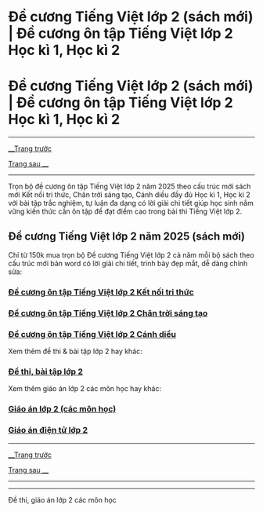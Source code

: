 # Đề cương Tiếng Việt lớp 2 (sách mới) | Đề cương ôn tập Tiếng Việt lớp 2 Học kì 1, Học kì 2

# Đề cương Tiếng Việt lớp 2 (sách mới) | Đề cương ôn tập Tiếng Việt lớp 2 Học kì 1, Học kì 2

* * *

[__Trang trước](https://vietjack.com/de-kiem-tra-lop-2/index.jsp)

[Trang sau __](https://vietjack.com/de-kiem-tra-lop-2/de-cuong-tieng-viet-lop-2-ket-noi-tri-thuc.jsp)

* * *

Trọn bộ đề cương ôn tập Tiếng Việt lớp 2 năm 2025 theo cấu trúc mới sách mới Kết nối tri thức, Chân trời sáng tạo, Cánh diều đầy đủ Học kì 1, Học kì 2 với bài tập trắc nghiệm, tự luận đa dạng có lời giải chi tiết giúp học sinh nắm vững kiến thức cần ôn tập để đạt điểm cao trong bài thi Tiếng Việt lớp 2.

## Đề cương Tiếng Việt lớp 2 năm 2025 (sách mới)

Chỉ từ 150k mua trọn bộ Đề cương Tiếng Việt lớp 2 cả năm mỗi bộ sách theo cấu trúc mới bản word có lời giải chi tiết, trình bày đẹp mắt, dễ dàng chỉnh sửa:

### [**Đề cương ôn tập Tiếng Việt lớp 2 Kết nối tri thức**](https://vietjack.com/de-kiem-tra-lop-2/de-cuong-tieng-viet-lop-2-ket-noi-tri-thuc.jsp)

### [**Đề cương ôn tập Tiếng Việt lớp 2 Chân trời sáng tạo**](https://vietjack.com/de-kiem-tra-lop-2/de-cuong-tieng-viet-lop-2-chan-troi-sang-tao.jsp)

### [**Đề cương ôn tập Tiếng Việt lớp 2 Cánh diều**](https://vietjack.com/de-kiem-tra-lop-2/de-cuong-tieng-viet-lop-2-canh-dieu.jsp)

Xem thêm đề thi & bài tập lớp 2 hay khác:

### [**Đề thi, bài tập lớp 2**](https://vietjack.com/de-kiem-tra-lop-2/index.jsp)

Xem thêm giáo án lớp 2 các môn học hay khác:

### [**Giáo án lớp 2 (các môn học)**](https://vietjack.com/giao-an/giao-an-lop-2.jsp)

### [**Giáo án điện tử lớp 2**](https://vietjack.com/giao-an/giao-an-dien-tu-lop-2.jsp)

* * *

[__Trang trước](https://vietjack.com/de-kiem-tra-lop-2/index.jsp)

[Trang sau __](https://vietjack.com/de-kiem-tra-lop-2/de-cuong-tieng-viet-lop-2-ket-noi-tri-thuc.jsp)

* * *

* * *

Đề thi, giáo án lớp 2 các môn học
